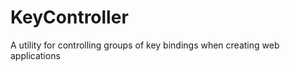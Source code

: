 KeyController
=============

A utility for controlling groups of key bindings when creating web applications

